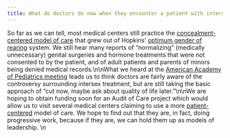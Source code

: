 ```yaml
---
title: What do doctors do now when they encounter a patient with intersex?
---
```


So far as we can tell, most medical centers still practice the [concealment-centered model of care][1] that grew out of Hopkins&#8217; [optimum gender of rearing][2] system. We still hear many reports of &#8220;normalizing&#8221; (medically unnecessary) genital surgeries and hormone treatments that were not consented to by the patient, and of adult patients and parents of minors being denied medical records.\n\nWhat we heard at the [American Academy of Pediatrics meeting][3] leads us to think doctors are fairly aware of the controversy surrounding intersex treatment, but are still taking the basic approach of &#8220;cut now, maybe ask about quality of life later.&#8221;\n\nWe are hoping to obtain funding soon for an Audit of Care project which would allow us to visit several medical centers claiming to use a more [patient-centered][4] model of care. We hope to find out that they are, in fact, doing progressive work, because if they are, we can hold them up as models of leadership. \n

 [1]: /compare
 [2]: /faq/concealment
 [3]: /articles/aap_urology_2004
 [4]: /faq/patient-centered